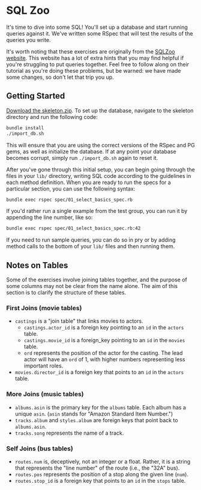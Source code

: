 # SQL Zoo

It's time to dive into some SQL! You'll set up a database and start
running queries against it. We've written some RSpec that will test the results of the queries you write.

It's worth noting that these exercises are originally from the [SQLZoo
website][sqlzoo]. This website has a lot of extra hints that you may
find helpful if you're struggling to put queries together. Feel free to
follow along on their tutorial as you're doing these problems, but be
warned: we have made some changes, so don't let that trip you up.

[sqlzoo]: http://sqlzoo.net

## Getting Started

[Download the skeleton.zip](skeleton.zip?raw=true). To set up the
database, navigate to the skeleton directory and run the following code:

```sh
bundle install
./import_db.sh
```

This will ensure that you are using the correct versions of the RSpec and PG
gems, as well as initialize the database. If at any point your database becomes
corrupt, simply run `./import_db.sh` again to reset it.

After you've gone through this initial setup, you can begin going through the
files in your `lib/` directory, writing SQL code according to the guidelines in
each method definition. When you are ready to run the specs for a particular
section, you can use the following syntax:

```sh
bundle exec rspec spec/01_select_basics_spec.rb
```

If you'd rather run a single example from the test group, you can run it by
appending the line number, like so:

```sh
bundle exec rspec spec/01_select_basics_spec.rb:42
```

If you need to run sample queries, you can do so in pry or by adding method
calls to the bottom of your `lib/` files and then running them.

## Notes on Tables

Some of the exercises involve joining tables together, and the purpose of some
columns may not be clear from the name alone. The aim of this section is to
clarify the structure of these tables.

### First Joins (movie tables)
* `castings` is a "join table" that links movies to actors.
    * `castings.actor_id` is a foreign key pointing to an `id` in the `actors`
      table.
    * `castings.movie_id` is a foreign_key pointing to an `id` in the `movies`
      table.
    * `ord` represents the position of the actor for the casting. The lead actor
      will have an `ord` of 1, with higher numbers representing less important
      roles.
* `movies.director_id` is a foreign key that points to an `id` in the `actors`
  table.

### More Joins (music tables)
* `albums.asin` is the primary key for the `albums` table. Each album has a
  unique `asin`. (`asin` stands for "Amazon Standard Item Number.")
* `tracks.album` and `styles.album` are foreign keys that point back to
  `albums.asin`.
* `tracks.song` represents the name of a track.

### Self Joins (bus tables)
* `routes.num` is, deceptively, not an integer or a float. Rather, it is a
  string that represents the "line number" of the route (i.e., the "32A" bus).
* `routes.pos` represents the position of a stop along the given line (`num`).
* `routes.stop_id` is a foreign key that points to an `id` in the `stops` table.
